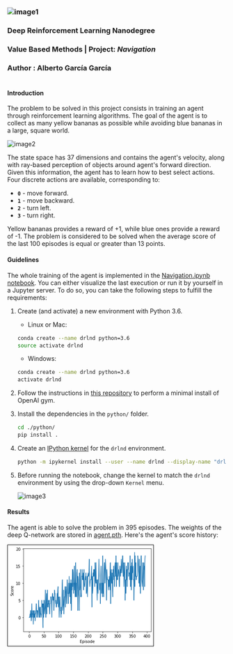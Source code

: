 [//]: # (Image References)

[image1]: https://upload.wikimedia.org/wikipedia/commons/thumb/e/e8/Udacity_logo.svg/640px-Udacity_logo.svg.png
[image2]: https://user-images.githubusercontent.com/10624937/42135619-d90f2f28-7d12-11e8-8823-82b970a54d7e.gif 
[image3]: https://user-images.githubusercontent.com/10624937/42386929-76f671f0-8106-11e8-9376-f17da2ae852e.png
[image4]: https://github.com/albertogg99/p1-navigation/blob/master/solution/history.png


### ![image1]
### Deep Reinforcement Learning Nanodegree
### Value Based Methods | Project: *Navigation*
### Author : Alberto García García

#

#### Introduction


The problem to be solved in this project consists in training an agent through
reinforcement learning algorithms. The goal of the agent is to collect as many yellow bananas as possible while avoiding 
blue bananas in a large, square world. 

![image2]

The state space has 37 dimensions and contains the agent's velocity, along with ray-based perception of objects around 
agent's forward direction.  Given this information, the agent has to learn how to best select actions. Four discrete 
actions are available, corresponding to:

- **`0`** - move forward.
- **`1`** - move backward.
- **`2`** - turn left.
- **`3`** - turn right.

Yellow bananas provides a reward of +1, while blue ones provide a reward of -1. The problem is considered to be solved 
when the average score of the last 100 episodes is equal or greater than 13 points.  

#### Guidelines

The whole training of the agent is implemented in the [Navigation.ipynb notebook](https://github.com/albertogg99/p1-navigation/blob/master/solution/Navigation.ipynb). You can either visualize the last
execution or run it by yourself in a Jupyter server. To do so, you can take the following steps to fulfill the requirements:

1. Create (and activate) a new environment with Python 3.6.

   - Linux or Mac: 
	```bash
	conda create --name drlnd python=3.6
	source activate drlnd
	```
	- Windows: 
	```bash
	conda create --name drlnd python=3.6 
	activate drlnd
	```

2. Follow the instructions in [this repository](https://github.com/openai/gym) to perform a minimal install of 
OpenAI gym.
3. Install the dependencies in the `python/` folder.
   ```bash
   cd ./python/
   pip install .
   ```
4. Create an [IPython kernel](http://ipython.readthedocs.io/en/stable/install/kernel_install.html) for the `drlnd`
environment.  
   ```bash
   python -m ipykernel install --user --name drlnd --display-name "drlnd"
   ```
5. Before running the notebook, change the kernel to match the `drlnd` environment by using the drop-down `Kernel` menu. 

   ![image3]


#### Results

The agent is able to solve the problem in 395 episodes. The weights of the deep Q-network are stored in 
[agent.pth](https://github.com/albertogg99/p1-navigation/blob/master/solution/agent.pth). Here's the agent's score history:

![image4]
